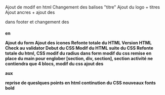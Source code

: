 Ajout de modif en html 
Changement des balises "titre"
Ajout du logo + titres
Ajout ancres + ajout des <p> dans footer et changement des <h4> en <p>
Ajout du form
Ajout des icones 
Refonte totale du HTML
 Version HTML Check au validator 
 Debut du CSS
Modif du HTML suite du CSS
Refonte totale du html, CSS
modif du radius dans form
modif du css
remise en place du main pour englober [section, div, section], section activité ne contiendra que 4 blocs, modif du css
ajout des <p> aux <figcaption>
reprise de queslques points en html
continution du CSS
nouveaux fonts bold